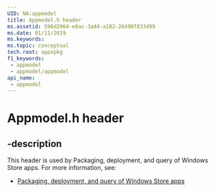 ```yaml
---
UID: NA:appmodel
title: Appmodel.h header
ms.assetid: 596d2964-e0ac-3a44-a182-26490f833499
ms.date: 01/11/2019
ms.keywords: 
ms.topic: conceptual
tech.root: appxpkg
f1_keywords:
 - appmodel
 - appmodel/appmodel
api_name:
 - appmodel
---
```


# Appmodel.h header


## -description

This header is used by Packaging, deployment, and query of Windows Store apps. For more information, see:

- [Packaging, deployment, and query of Windows Store apps](../_appxpkg/index.md)

